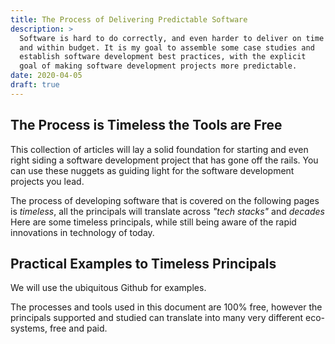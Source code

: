 ```yaml
---
title: The Process of Delivering Predictable Software
description: > 
  Software is hard to do correctly, and even harder to deliver on time
  and within budget. It is my goal to assemble some case studies and
  establish software development best practices, with the explicit
  goal of making software development projects more predictable. 
date: 2020-04-05
draft: true
---
```


## The Process is Timeless the Tools are Free

This collection of articles will lay a solid foundation for starting
and even right siding a software development project that has gone off
the rails. You can use these nuggets as guiding light for the software
development projects you lead.

The process of developing software that is covered on the following
pages is _timeless_, all the principals will translate across _"tech
stacks"_ and _decades_ Here are some timeless principals, while still
being aware of the rapid innovations in technology of today.

## Practical Examples to Timeless Principals

We will use the ubiquitous Github for examples.

The processes and tools used in this document are 100% free, however
the principals supported and studied can translate into many very
different eco-systems, free and paid.

